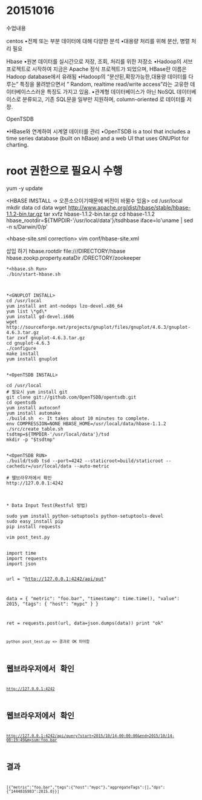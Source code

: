 # 20151016

수업내용 

centos 
•전체 또는 부분 데이터에 대해 다양한 분석
•대용량 처리를 위해 분산, 병렬 처리 필요
        
Hbase
•원본 데이터를 실시간으로 저장, 조회, 처리를 위한 저장소
•Hadoop의 서브프로젝트로 시작하여 지금은 Apache 정식 프로젝트가 되었으며, HBase란 이름은 Hadoop database에서 유래됨
•Hadoop의 “분산된,확장가능한,대용량 데이터를 다루는” 특징을 물려받으면서 ” Random, realtime read/write access”라는 고유한 데이터베이스스러운 특징도 가지고 있음.
•관계형 데이터베이스가 아닌 NoSQL 데이터베이스로 분류되고, 기존 SQL문을 일부만 지원하며, column-oriented 로 데이터를 저장.

OpenTSDB

•HBase와 연계하여 시계열 데이터를 관리
•OpenTSDB is a tool that includes a time series database (built on hBase) and a web UI that uses GNUPlot for charting.


# root 권한으로 필요시 수행
   yum -y update
   
   
   <HBASE IMSTALL -> 오픈소으이기때문에 버전이 바뀔수 있음>
    cd /usr/local
    mkdir data
    cd data
    wget http://www.apache.org/dist/hbase/stable/hbase-1.1.2-bin.tar.gz
    tar xvfz hbase-1.1.2-bin.tar.gz
    cd hbase-1.1.2
    hbase_rootdir=${TMPDIR-'/usr/local/data'}/tsdhbase
    iface=lo'uname | sed -n s/Darwin/0/p'
    
    
<hbase-site.sml correction>
    vim conf/hbase-site.xml
  
  삽입 하기
    <configuration>
    <property>
        <name>hbase.rootdir</name>
        <value>file:///DIRECTORY/hbase</value>
    </property>
    <property>
        <name>hbase.zookp.property.eataDir</name>
        <value>/DRECTORY/zookeeper</value>
    </property>
</configuration>
    
    
    *<hbase.sh Run>
    ./bin/start-hbase.sh
    
    
    
    *<GNUPLOT INSTALL>
    cd /usr/local
    yum install ant ant-nodeps lzo-devel.x86_64
    yum list \*gd\*
    yum install gd-devel.i686
    wget http://sourceforge.net/projects/gnuplot/files/gnuplot/4.6.3/gnuplot-4.6.3.tar.gz
    tar zxvf gnuplot-4.6.3.tar.gz
    cd gnuplot-4.6.3
    ./configure
    make install
    yum install gnuplot
    
    
    *<OpenTSDB INSTALL>
    
    cd /usr/local
    # 필요시 yum install git
    git clone git://github.com/OpenTSDB/opentsdb.git
    cd opentsdb
    yum install autoconf
    yum install automake
    ./build.sh  <- It takes about 10 minutes to complete.
    env COMPRESSION=NONE HBASE_HOME=/usr/local/data/hbase-1.1.2 ./src/create_table.sh 
    tsdtmp=${TMPDIR-'/usr/local/data'}/tsd
    mkdir -p "$tsdtmp"
    
    
    *<OpenTSDB RUN>
    ./build/tsdb tsd --port=4242 --staticroot=build/staticroot --cachedir=/usr/local/data --auto-metric

    # 웹브라우저에서 확인
    http://127.0.0.1:4242
    
    
    
    * Data Input Test(Restful 방법)
    
    sudo yum install python-setuptools python-setuptools-devel
    sudo easy_install pip
    pip install requests

    vim post_test.py
    
    
 <CODE>
import time
import requests
import json

url = "http://127.0.0.1:4242/api/put"

data = {
    "metric": "foo.bar",
    "timestamp": time.time(),
    "value": 2015,
    "tags": {
       "host": "mypc"
    }
}

ret = requests.post(url, data=json.dumps(data))
print "ok"
<CODE END>

python post_test.py
=> 결과로 OK 떠야함 
# 웹브라우저에서 확인
 http://127.0.0.1:4242
 
 # 웹브라우저에서 확인
http://127.0.0.1:4242/api/query?start=2015/10/14-00:00:00&end=2015/10/14-08:19:49&m=sum:foo.bar

# 결과
[{"metric":"foo.bar","tags":{"host":"mypc"},"aggregateTags":[],"dps":{"1444835983":2015.0}}]

    
    

